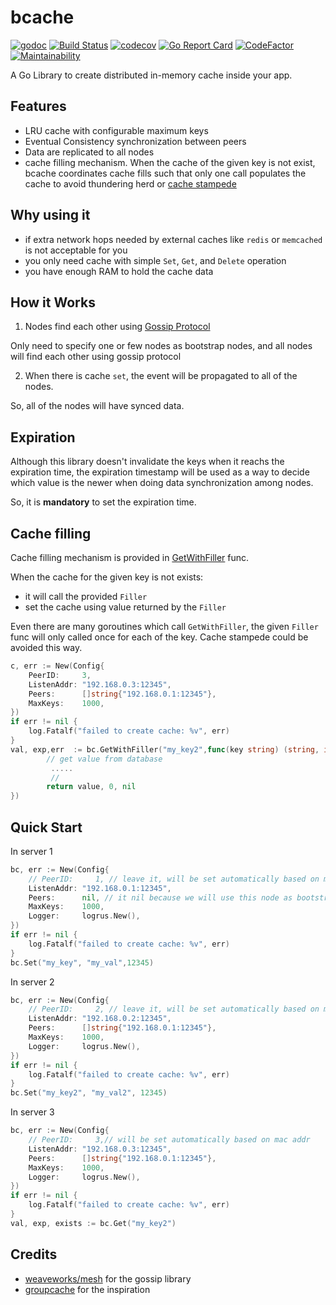 # bcache

[![godoc](https://godoc.org/github.com/iwanbk/bcache?status.svg)](http://godoc.org/github.com/iwanbk/bcache)
[![Build Status](https://travis-ci.org/iwanbk/bcache.svg?branch=master)](https://travis-ci.org/iwanbk/bcache)
[![codecov](https://codecov.io/gh/iwanbk/bcache/branch/master/graph/badge.svg)](https://codecov.io/gh/iwanbk/bcache)
[![Go Report Card](https://goreportcard.com/badge/github.com/iwanbk/bcache)](https://goreportcard.com/report/github.com/iwanbk/bcache)
[![CodeFactor](https://www.codefactor.io/repository/github/iwanbk/bcache/badge)](https://www.codefactor.io/repository/github/iwanbk/bcache)
[![Maintainability](https://api.codeclimate.com/v1/badges/0535095fdd215f2e22ad/maintainability)](https://codeclimate.com/github/iwanbk/bcache/maintainability)

A Go Library to create distributed in-memory cache inside your app.

## Features

- LRU cache with configurable maximum keys
- Eventual Consistency synchronization between peers
- Data are replicated to all nodes
- cache filling mechanism. When the cache of the given key is not exist, bcache coordinates cache fills such that only one call populates the cache to avoid thundering herd or [cache stampede](https://en.wikipedia.org/wiki/Cache_stampede)

## Why using it

- if extra network hops needed by external caches like `redis` or `memcached` is not acceptable for you
- you only need cache with simple `Set`, `Get`, and `Delete` operation
- you have enough RAM to hold the cache data

## How it Works

1. Nodes find each other using [Gossip Protocol](https://en.wikipedia.org/wiki/Gossip_protocol)

Only need to specify one or few nodes as bootstrap nodes, and all nodes will find each other using gossip protocol

2. When there is cache `set`, the event will be propagated to all of the nodes.

So, all of the nodes will have synced data.


## Expiration

Although this library doesn't invalidate the keys when it reachs the expiration time,
the expiration timestamp will be used as a way to decide which value is the newer when doing data synchronization
among nodes.

So, it is **mandatory** to set the expiration time.


## Cache filling

Cache filling mechanism is provided in [GetWithFiller](https://godoc.org/github.com/iwanbk/bcache#Bcache.GetWithFiller) func.

When the cache for the given key is not exists:
- it will call the provided `Filler`
- set the cache using value returned by the `Filler`

Even there are many goroutines which call `GetWithFiller`, the given `Filler` func
will only called once for each of the key.
Cache stampede could be avoided this way.

```go
c, err := New(Config{
	PeerID:     3,
	ListenAddr: "192.168.0.3:12345",
	Peers:      []string{"192.168.0.1:12345"},
	MaxKeys:    1000,
})
if err != nil {
    log.Fatalf("failed to create cache: %v", err)
}
val, exp,err  := bc.GetWithFiller("my_key2",func(key string) (string, int64, error) {
        // get value from database
         .....
         //
		return value, 0, nil
})
```
## Quick Start

In server 1
```go
bc, err := New(Config{
	// PeerID:     1, // leave it, will be set automatically based on mac addr
	ListenAddr: "192.168.0.1:12345",
	Peers:      nil, // it nil because we will use this node as bootstrap node
	MaxKeys:    1000,
	Logger:     logrus.New(),
})
if err != nil {
    log.Fatalf("failed to create cache: %v", err)
}
bc.Set("my_key", "my_val",12345)
```

In server 2
```go
bc, err := New(Config{
	// PeerID:     2, // leave it, will be set automatically based on mac addr
	ListenAddr: "192.168.0.2:12345",
	Peers:      []string{"192.168.0.1:12345"},
	MaxKeys:    1000,
	Logger:     logrus.New(),
})
if err != nil {
    log.Fatalf("failed to create cache: %v", err)
}
bc.Set("my_key2", "my_val2", 12345)
```

In server 3
```go
bc, err := New(Config{
	// PeerID:     3,// will be set automatically based on mac addr
	ListenAddr: "192.168.0.3:12345",
	Peers:      []string{"192.168.0.1:12345"},
	MaxKeys:    1000,
	Logger:     logrus.New(),
})
if err != nil {
    log.Fatalf("failed to create cache: %v", err)
}
val, exp, exists := bc.Get("my_key2")
```

## Credits

- [weaveworks/mesh](https://github.com/weaveworks/mesh) for the gossip library
- [groupcache](https://github.com/golang/groupcache) for the inspiration